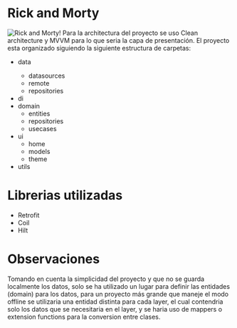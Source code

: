 # Rick and Morty
![Rick and Morty!](/assets/rick_and_morty.gif "Rick and Morty")
Para la architectura del proyecto se uso Clean architecture y MVVM para lo que seria la capa de presentación. 
El proyecto esta organizado siguiendo la siguiente estructura de carpetas:

<ul>
  <li>data</li>
  <ul>
      <li>datasources</li>
      <li>remote</li>
      <li>repositories</li>
    </ul>
  <li>di</li>
  <li>domain
    <ul>
      <li>entities</li>
      <li>repositories</li>
      <li>usecases</li>
    </ul>
  </li>
  <li>ui
    <ul>
      <li>home</li>
      <li>models</li>
      <li>theme</li>
    </ul>
  </li>
  <li>utils</li>
</ul>

# Librerias utilizadas
* Retrofit
* Coil
* Hilt

# Observaciones
Tomando en cuenta la simplicidad del proyecto y que no se guarda localmente los datos, solo se ha utilizado un lugar para definir las entidades (domain) para los datos, para un proyecto más grande que maneje el modo offline se utilizaria una entidad distinta para cada layer, el cual contendria solo los datos que se necesitaria en el layer, y se haria uso de mappers o extension functions para la conversion entre clases.